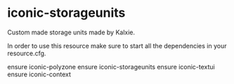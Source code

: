 # iconic-storageunits
Custom made storage units made by Kalxie.


In order to use this resource make sure to start all the dependencies in your resource.cfg.

ensure iconic-polyzone
ensure iconic-storageunits
ensure iconic-textui
ensure iconic-context
